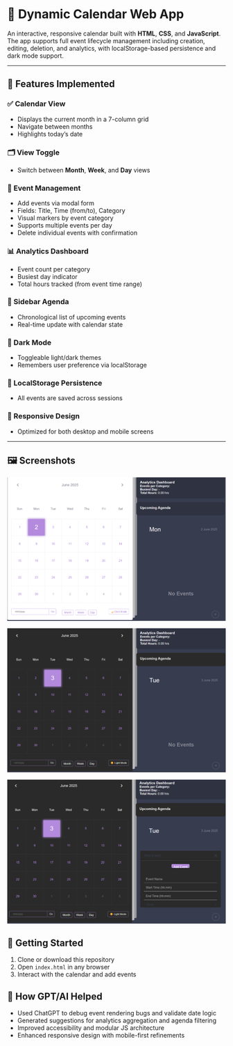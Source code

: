 
# 📅 Dynamic Calendar Web App

An interactive, responsive calendar built with **HTML**, **CSS**, and **JavaScript**. The app supports full event lifecycle management including creation, editing, deletion, and analytics, with localStorage-based persistence and dark mode support.

---

## 🔧 Features Implemented

### ✅ Calendar View
- Displays the current month in a 7-column grid
- Navigate between months
- Highlights today’s date

### 🗂️ View Toggle
- Switch between **Month**, **Week**, and **Day** views

### 📝 Event Management
- Add events via modal form
- Fields: Title, Time (from/to), Category
- Visual markers by event category
- Supports multiple events per day
- Delete individual events with confirmation

### 📊 Analytics Dashboard
- Event count per category
- Busiest day indicator
- Total hours tracked (from event time range)

### 🧾 Sidebar Agenda
- Chronological list of upcoming events
- Real-time update with calendar state

### 🌙 Dark Mode
- Toggleable light/dark themes
- Remembers user preference via localStorage

### 💾 LocalStorage Persistence
- All events are saved across sessions

### 📱 Responsive Design
- Optimized for both desktop and mobile screens

---

## 🖼️ Screenshots
![image alt](https://github.com/stavyagour/Dynamic-calender-web-app/blob/main/Screenshot%202025-06-03%20001150.png)

![image alt](https://github.com/stavyagour/Dynamic-calender-web-app/blob/main/Screenshot%202025-06-03%20001221.png)

![image alt](https://github.com/stavyagour/Dynamic-calender-web-app/blob/main/Screenshot%202025-06-03%20001247.png)

## 🚀 Getting Started

1. Clone or download this repository
2. Open `index.html` in any browser
3. Interact with the calendar and add events

## 🤖 How GPT/AI Helped

- Used ChatGPT to debug event rendering bugs and validate date logic
- Generated suggestions for analytics aggregation and agenda filtering
- Improved accessibility and modular JS architecture
- Enhanced responsive design with mobile-first refinements
